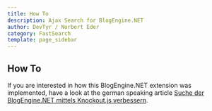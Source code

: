 ```yaml
---
title: How To
description: Ajax Search for BlogEngine.NET 
author: DevTyr / Norbert Eder
category: FastSearch
template: page_sidebar
---
```


## How To

If you are interested in how this BlogEngine.NET extension was implemented, have a look at the german speaking article [Suche der BlogEngine.NET mittels Knockout.js verbessern](http://devtyr.norberteder.com/post/Suche-der-BlogEngineNET-mittels-Knockoutjs-verbessern-ein-Praxisbeispiel.aspx "Suche der BlogEngine.NET mittels Knockout.js verbessern").